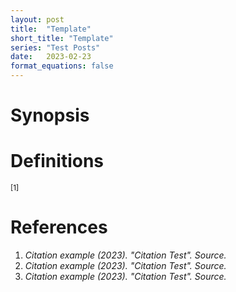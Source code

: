 ```yaml
---
layout: post
title:  "Template"
short_title: "Template"
series: "Test Posts"
date:   2023-02-23
format_equations: false
---
```


# Synopsis

# Definitions

<a style="text-decoration: none;" href="#cite-first-test"><sup>[1]</sup></a>

# References
<ol>
<li id="cite-first-test">
    <span><cite>Citation example (2023). "Citation Test". Source.</cite></span>
</li>

<li id="cite-second-test">
    <span><cite>Citation example (2023). "Citation Test". Source.</cite></span>
</li>

<li id="cite-third-test">
    <span><cite>Citation example (2023). "Citation Test". Source.</cite></span>
</li>
</ol>